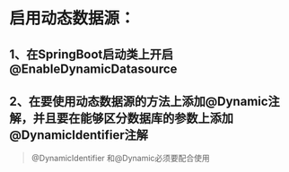 # 启用动态数据源：
## 1、在SpringBoot启动类上开启@EnableDynamicDatasource
## 2、在要使用动态数据源的方法上添加@Dynamic注解，并且要在能够区分数据库的参数上添加@DynamicIdentifier注解
> @DynamicIdentifier 和@Dynamic必须要配合使用
